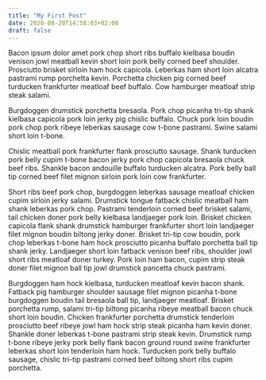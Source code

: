 ```yaml
---
title: "My First Post"
date: 2020-08-20T14:58:03+02:00
draft: false
---
```

Bacon ipsum dolor amet pork chop short ribs buffalo kielbasa boudin venison jowl meatball kevin short loin pork belly corned beef shoulder. Prosciutto brisket sirloin ham hock capicola. Leberkas ham short loin alcatra pastrami rump porchetta kevin. Porchetta chicken pig corned beef turducken frankfurter meatloaf beef buffalo. Cow hamburger meatloaf strip steak salami.

Burgdoggen drumstick porchetta bresaola. Pork chop picanha tri-tip shank kielbasa capicola pork loin jerky pig chislic buffalo. Chuck pork loin boudin pork chop pork ribeye leberkas sausage cow t-bone pastrami. Swine salami short loin t-bone.

Chislic meatball pork frankfurter flank prosciutto sausage. Shank turducken pork belly cupim t-bone bacon jerky pork chop capicola bresaola chuck beef ribs. Shankle bacon andouille buffalo turducken alcatra. Pork belly ball tip corned beef filet mignon sirloin pork loin cow frankfurter.

Short ribs beef pork chop, burgdoggen leberkas sausage meatloaf chicken cupim sirloin jerky salami. Drumstick tongue fatback chislic meatball ham shank leberkas pork chop. Pastrami tenderloin corned beef brisket salami, tail chicken doner pork belly kielbasa landjaeger pork loin. Brisket chicken capicola flank shank drumstick hamburger frankfurter short loin landjaeger filet mignon boudin biltong jerky doner. Brisket tri-tip cow boudin, pork chop leberkas t-bone ham hock prosciutto picanha buffalo porchetta ball tip shank jerky. Landjaeger short loin fatback venison beef ribs, shoulder jowl short ribs meatloaf doner turkey. Pork loin ham bacon, cupim strip steak doner filet mignon ball tip jowl drumstick pancetta chuck pastrami.

Burgdoggen ham hock kielbasa, turducken meatloaf kevin bacon shank. Fatback pig hamburger shoulder sausage filet mignon picanha t-bone burgdoggen boudin tail bresaola ball tip, landjaeger meatloaf. Brisket porchetta rump, salami tri-tip biltong picanha ribeye meatball bacon chuck short loin boudin. Chicken frankfurter porchetta drumstick tenderloin prosciutto beef ribeye jowl ham hock strip steak picanha ham kevin doner. Shankle doner leberkas t-bone pastrami strip steak kevin. Drumstick rump t-bone ribeye jerky pork belly flank bacon ground round swine frankfurter leberkas short loin tenderloin ham hock. Turducken pork belly buffalo sausage, chislic tri-tip pastrami corned beef biltong short ribs cupim porchetta.